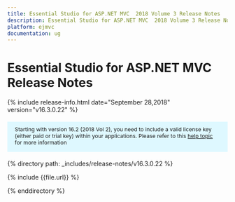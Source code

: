 ```yaml
---
title: Essential Studio for ASP.NET MVC  2018 Volume 3 Release Notes 
description: Essential Studio for ASP.NET MVC  2018 Volume 3 Release Notes 
platform: ejmvc
documentation: ug
---
```


# Essential Studio for ASP.NET MVC Release Notes 

{% include release-info.html date="September 28,2018"  version="v16.3.0.22" %} 

<style>
#license {
    font-size: .88em!important;
margin-top: 1.5em;     margin-bottom: 1.5em;
    background-color: #def8ff;
    padding: 10px 17px 14px;
}
</style>

<div id="license">
Starting with version 16.2 (2018 Vol 2), you need to include a valid license key (either paid or trial key) within your applications. 
Please refer to this <a href="/common/essential-studio/licensing/license-key">help topic</a> for more information 
</div>


{% directory path: _includes/release-notes/v16.3.0.22 %}

{% include {{file.url}} %}

{% enddirectory %}
